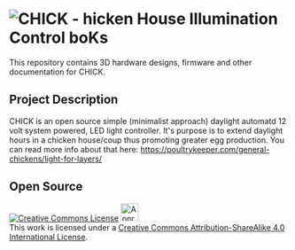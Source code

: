 ![CHICK - hicken House Illumination Control boKs](https://raw.github.com/joshcam/CHICK/master/doc/images/Emojione_1F425.svg)
============

This repository contains 3D hardware designs, firmware and other documentation for CHICK. 

## Project Description
CHICK is an open source simple (minimalist approach) daylight automatd 12 volt system powered, LED light controller. It's purpose is to extend daylight hours in a chicken house/coup thus promoting greater egg production. 
You can read more info about that here: https://poultrykeeper.com/general-chickens/light-for-layers/

## Open Source
<a rel="license" href="http://creativecommons.org/licenses/by-sa/4.0/"><img alt="Creative Commons License" style="border-width:0" src="http://i.creativecommons.org/l/by-sa/4.0/88x31.png" /></a>  <a rel="license" href="http://creativecommons.org/freeworks"><img alt="Approved for Free Cultural Works" style="border-width:0" height="32" width="32" src="http://creativecommons.org/images/deed/seal.png" /></a><br />This work is licensed under a <a rel="license" href="http://creativecommons.org/licenses/by-sa/4.0/">Creative Commons Attribution-ShareAlike 4.0 International License</a>.



